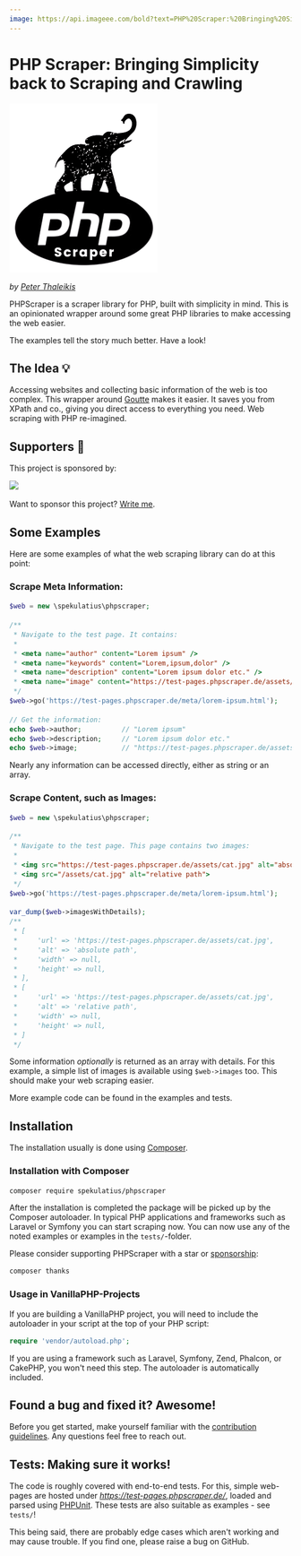 ```yaml
---
image: https://api.imageee.com/bold?text=PHP%20Scraper:%20Bringing%20Simplicity%20back%20to%20Scraping%20and%20Crawling&bg_image=https://images.unsplash.com/photo-1542762933-ab3502717ce7
---
```


PHP Scraper: Bringing Simplicity back to Scraping and Crawling
==============================================================

![PHP Scraper: Bringing Simplicity back to Scraping and Crawling](logo-light.png)

*by [Peter Thaleikis](https://peterthaleikis.com)*

PHPScraper is a scraper library for PHP, built with simplicity in mind. This is an opinionated wrapper around some great PHP libraries to make accessing the web easier.

The examples tell the story much better. Have a look!


The Idea 💡️
----------

Accessing websites and collecting basic information of the web is too complex. This wrapper around [Goutte](https://github.com/FriendsOfPHP/Goutte) makes it easier. It saves you from XPath and co., giving you direct access to everything you need. Web scraping with PHP re-imagined.


Supporters 💪️
-------------

This project is sponsored by:

<a href="https://bringyourownideas.com" target="_blank" rel="noopener noreferrer"><img src="https://bringyourownideas.com/images/byoi-logo.jpg" height="100px"></a>

Want to sponsor this project? [Write me](https://peterthaleikis.com/contact).


Some Examples
-------------

Here are some examples of what the web scraping library can do at this point:

### Scrape Meta Information:

```php
$web = new \spekulatius\phpscraper;

/**
 * Navigate to the test page. It contains:
 *
 * <meta name="author" content="Lorem ipsum" />
 * <meta name="keywords" content="Lorem,ipsum,dolor" />
 * <meta name="description" content="Lorem ipsum dolor etc." />
 * <meta name="image" content="https://test-pages.phpscraper.de/assets/cat.jpg" />
 */
$web->go('https://test-pages.phpscraper.de/meta/lorem-ipsum.html');

// Get the information:
echo $web->author;          // "Lorem ipsum"
echo $web->description;     // "Lorem ipsum dolor etc."
echo $web->image;           // "https://test-pages.phpscraper.de/assets/cat.jpg"
```

Nearly any information can be accessed directly, either as string or an array.


### Scrape Content, such as Images:

```php
$web = new \spekulatius\phpscraper;

/**
 * Navigate to the test page. This page contains two images:
 *
 * <img src="https://test-pages.phpscraper.de/assets/cat.jpg" alt="absolute path">
 * <img src="/assets/cat.jpg" alt="relative path">
 */
$web->go('https://test-pages.phpscraper.de/meta/lorem-ipsum.html');

var_dump($web->imagesWithDetails);
/**
 * [
 *     'url' => 'https://test-pages.phpscraper.de/assets/cat.jpg',
 *     'alt' => 'absolute path',
 *     'width' => null,
 *     'height' => null,
 * ],
 * [
 *     'url' => 'https://test-pages.phpscraper.de/assets/cat.jpg',
 *     'alt' => 'relative path',
 *     'width' => null,
 *     'height' => null,
 * ]
 */
```

Some information *optionally* is returned as an array with details. For this example, a simple list of images is available using `$web->images` too. This should make your web scraping easier.

More example code can be found in the examples and tests.


Installation
------------

The installation usually is done using [Composer](https://getcomposer.org).

### Installation with Composer

```bash
composer require spekulatius/phpscraper
```

After the installation is completed the package will be picked up by the Composer autoloader. In typical PHP applications and frameworks such as Laravel or Symfony you can start scraping now. You can now use any of the noted examples or examples in the `tests/`-folder.

Please consider supporting PHPScraper with a star or [sponsorship](https://github.com/sponsors/spekulatius):

```bash
composer thanks
```

### Usage in VanillaPHP-Projects

If you are building a VanillaPHP project, you will need to include the autoloader in your script at the top of your PHP script:

```php
require 'vendor/autoload.php';
```

If you are using a framework such as Laravel, Symfony, Zend, Phalcon, or CakePHP, you won't need this step. The autoloader is automatically included.


Found a bug and fixed it? Awesome!
----------------------------------

Before you get started, make yourself familiar with the [contribution guidelines](/contributing.html). Any questions feel free to reach out.


Tests: Making sure it works!
----------------------------

The code is roughly covered with end-to-end tests. For this, simple web-pages are hosted under *https://test-pages.phpscraper.de/*, loaded and parsed using [PHPUnit](https://phpunit.de/). These tests are also suitable as examples - see `tests/`!

This being said, there are probably edge cases which aren't working and may cause trouble. If you find one, please raise a bug on GitHub.
